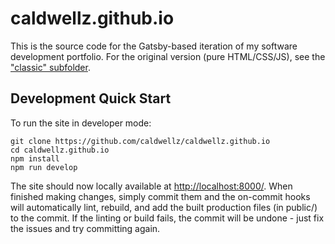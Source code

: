 # caldwellz.github.io

This is the source code for the Gatsby-based iteration of my software development portfolio. For the original version (pure HTML/CSS/JS), see the ["classic" subfolder](https://github.com/caldwellz/caldwellz.github.io/tree/classic).

##  Development Quick Start

To run the site in developer mode:

```shell
git clone https://github.com/caldwellz/caldwellz.github.io
cd caldwellz.github.io
npm install
npm run develop
```

The site should now locally available at [http://localhost:8000/](http://localhost:8000/).
When finished making changes, simply commit them and the on-commit hooks will automatically lint, rebuild, and add the built production files (in public/) to the commit.
If the linting or build fails, the commit will be undone - just fix the issues and try committing again.
